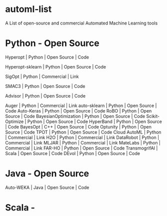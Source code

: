 # automl-list
A List of open-source and commercial Automated Machine Learning tools 

# Python - Open Source
Hyperopt              | Python | Open Source | Code

Hyperopt-sklearn      | Python | Open Source | Code

SigOpt                | Python | Commercial  | Link

SMAC3                 | Python | Open Source | Code

Advisor               | Python | Open Source | Code

Auger                 | Python | Commercial  | Link
auto-sklearn          | Python | Open Source | Code
Auto-Keras            | Python | Open Source | Code
RoBO                  | Python | Open Source | Code
BayesianOptimization  | Python | Open Source | Code
Scikit-Optimize       | Python | Open Source | Code
HyperBand             | Python | Open Source | Code
BayesOpt              | C++    | Open Source | Code
Optunity              | Python | Open Source | Code
TPOT                  | Python | Open Source | Code
Cloud AutoML          | Python | Commercial  | Link
H2O                   | Python | Commercial  | Link
DataRobot             | Python | Commercial  | Link
MLJAR                 | Python | Commercial  | Link
MateLabs              | Python | Commercial  | Link
FAR-HO                | Python | Open Source | Code
TransmogrifAI         | Scala  | Open Source | Code
DEvol                 | Python | Open Source | Code


# Java - Open Source
Auto-WEKA             | Java   | Open Source | Code

# Scala - 
